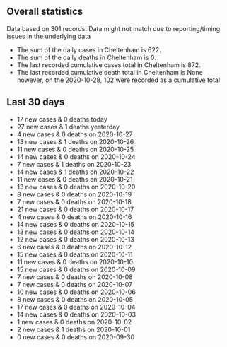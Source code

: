 <!-- summary_marker starts -->
## Overall statistics

 Data based on 301 records. Data might not match due to reporting/timing issues in the underlying data

- The sum of the daily cases in Cheltenham is 622.
- The sum of the daily deaths in Cheltenham is 0.
- The last recorded cumulative cases total in Cheltenham is 872.
- The last recorded cumulative death total in Cheltenham is None however, on the 2020-10-28, 102 were recorded as a cumulative total

## Last 30 days

- 17 new cases & 0 deaths today
- 27 new cases & 1 deaths yesterday
- 4 new cases & 0 deaths on 2020-10-27
- 13 new cases & 1 deaths on 2020-10-26
- 11 new cases & 0 deaths on 2020-10-25
- 14 new cases & 0 deaths on 2020-10-24
- 7 new cases & 1 deaths on 2020-10-23
- 14 new cases & 1 deaths on 2020-10-22
- 11 new cases & 0 deaths on 2020-10-21
- 13 new cases & 0 deaths on 2020-10-20
- 8 new cases & 0 deaths on 2020-10-19
- 7 new cases & 0 deaths on 2020-10-18
- 21 new cases & 0 deaths on 2020-10-17
- 4 new cases & 0 deaths on 2020-10-16
- 14 new cases & 0 deaths on 2020-10-15
- 13 new cases & 0 deaths on 2020-10-14
- 12 new cases & 0 deaths on 2020-10-13
- 6 new cases & 0 deaths on 2020-10-12
- 15 new cases & 0 deaths on 2020-10-11
- 11 new cases & 0 deaths on 2020-10-10
- 15 new cases & 0 deaths on 2020-10-09
- 7 new cases & 0 deaths on 2020-10-08
- 7 new cases & 0 deaths on 2020-10-07
- 10 new cases & 0 deaths on 2020-10-06
- 8 new cases & 0 deaths on 2020-10-05
- 17 new cases & 0 deaths on 2020-10-04
- 14 new cases & 0 deaths on 2020-10-03
- 1 new cases & 0 deaths on 2020-10-02
- 2 new cases & 1 deaths on 2020-10-01
- 0 new cases & 0 deaths on 2020-09-30

<!-- summary_marker ends -->
